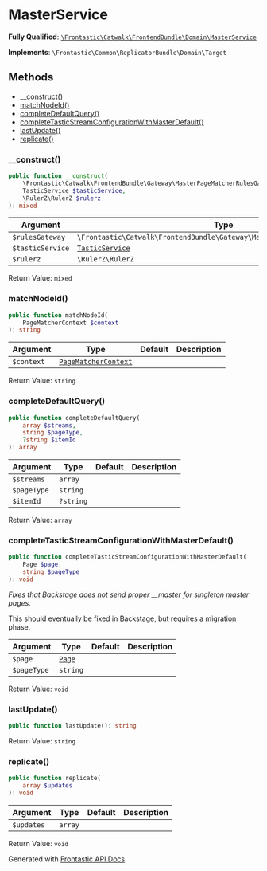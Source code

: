 #  MasterService

**Fully Qualified**: [`\Frontastic\Catwalk\FrontendBundle\Domain\MasterService`](../../../../src/php/FrontendBundle/Domain/MasterService.php)

**Implements**: `\Frontastic\Common\ReplicatorBundle\Domain\Target`

## Methods

* [__construct()](#__construct)
* [matchNodeId()](#matchnodeid)
* [completeDefaultQuery()](#completedefaultquery)
* [completeTasticStreamConfigurationWithMasterDefault()](#completetasticstreamconfigurationwithmasterdefault)
* [lastUpdate()](#lastupdate)
* [replicate()](#replicate)

### __construct()

```php
public function __construct(
    \Frontastic\Catwalk\FrontendBundle\Gateway\MasterPageMatcherRulesGateway $rulesGateway,
    TasticService $tasticService,
    \RulerZ\RulerZ $rulerz
): mixed
```

Argument|Type|Default|Description
--------|----|-------|-----------
`$rulesGateway`|`\Frontastic\Catwalk\FrontendBundle\Gateway\MasterPageMatcherRulesGateway`||
`$tasticService`|[`TasticService`](../../ApiCoreBundle/Domain/TasticService.md)||
`$rulerz`|`\RulerZ\RulerZ`||

Return Value: `mixed`

### matchNodeId()

```php
public function matchNodeId(
    PageMatcherContext $context
): string
```

Argument|Type|Default|Description
--------|----|-------|-----------
`$context`|[`PageMatcherContext`](PageMatcher/PageMatcherContext.md)||

Return Value: `string`

### completeDefaultQuery()

```php
public function completeDefaultQuery(
    array $streams,
    string $pageType,
    ?string $itemId
): array
```

Argument|Type|Default|Description
--------|----|-------|-----------
`$streams`|`array`||
`$pageType`|`string`||
`$itemId`|`?string`||

Return Value: `array`

### completeTasticStreamConfigurationWithMasterDefault()

```php
public function completeTasticStreamConfigurationWithMasterDefault(
    Page $page,
    string $pageType
): void
```

*Fixes that Backstage does not send proper __master for singleton master pages.*

This should eventually be fixed in Backstage, but requires a migration phase.

Argument|Type|Default|Description
--------|----|-------|-----------
`$page`|[`Page`](Page.md)||
`$pageType`|`string`||

Return Value: `void`

### lastUpdate()

```php
public function lastUpdate(): string
```

Return Value: `string`

### replicate()

```php
public function replicate(
    array $updates
): void
```

Argument|Type|Default|Description
--------|----|-------|-----------
`$updates`|`array`||

Return Value: `void`

Generated with [Frontastic API Docs](https://github.com/FrontasticGmbH/apidocs).
